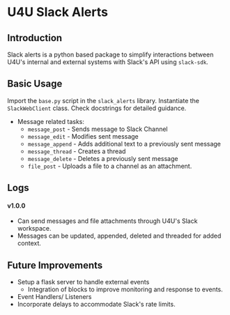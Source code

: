 # U4U Slack Alerts

## Introduction
Slack alerts is a python based package to simplify interactions between U4U's internal and external systems with Slack's API using `slack-sdk`. 

## Basic Usage
Import the `base.py` script in the `slack_alerts` library. Instantiate the `SlackWebClient` class. Check docstrings for detailed guidance.
* Message related tasks:
  * `message_post` - Sends message to Slack Channel
  * `message_edit` - Modifies sent message
  * `message_append` - Adds additional text to a previously sent message
  * `message_thread` - Creates a thread 
  * `message_delete` - Deletes a previously sent message
  * `file_post` - Uploads a file to a channel as an attachment.
  

## Logs
#### v1.0.0 
* Can send messages and file attachments through U4U's Slack workspace.
* Messages can be updated, appended, deleted and threaded for added context.

## Future Improvements
* Setup a flask server to handle external events
  * Integration of blocks to improve monitoring and response to events.
* Event Handlers/ Listeners
* Incorporate delays to accommodate Slack's rate limits.